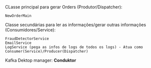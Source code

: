 CLasse principal para gerar Orders (Produtor/Dispatcher):

```
NewOrderMain
```

Classe secundárias para ler as informações/gerar outras informações (Consumidores/Service):

```
FraudDetectorService
EmailService
LogService (pega as infos de logs de todos os logs) - Atua como  Consumer(Service)/Producer(Dispatcher)
```

Kafka Dektop manager: <b>Conduktor</b>





